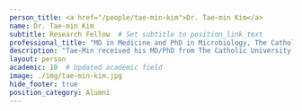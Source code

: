 ```yaml
---
person_title: <a href="/people/tae-min-kim">Dr. Tae-min Kim</a>
name: Dr. Tae-min Kim
subtitle: Research Fellow  # Set subtitle to position_link_text
professional_title: "MD in Medicine and PhD in Microbiology, The Catholic University of Korea, Postdoctoral Fellow (2008-2012), Professor, Department of Medical Informatics, The Catholic University of Korea, Seoul, Korea"
description: "Tae-Min received his MD/PhD from The Catholic University of Korea in 2008. He worked on analysis of DNA copy number in tumor genomes as well as several other collaborations. He runs his own lab at his alma mater."
layout: person
academic: 10  # Updated academic field
image: ./img/tae-min-kim.jpg
hide_footer: true
position_category: Alumni
---
```

